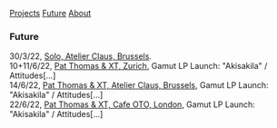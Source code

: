 <!-- NAV for all headers !-->
[Projects](https://paulabbott.net/index.html)
[Future](https://paulabbott.net/future/)
[About](https://paulabbott.net/about/)
<!-- end nav! -->

### Future  

30/3/22, [Solo, Atelier Claus, Brussels](https://www.lesateliersclaus.com/activities/paul-abbott-ann-eysermans).   <!-- any other info !-->    
10+11/6/22, [Pat Thomas & XT, Zurich](#), Gamut LP Launch: "Akisakila" / Attitudes[...]  
14/6/22, [Pat Thomas & XT, Atelier Claus, Brussels](https://www.lesateliersclaus.com/activities/pat-thomas-seymour-wright-paul-abbott), Gamut LP Launch: "Akisakila" / Attitudes[...]  
22/6/22, [Pat Thomas & XT, Cafe OTO, London](#), Gamut LP Launch: "Akisakila" / Attitudes[...]      
